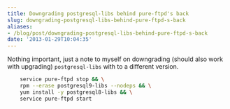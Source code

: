 ```yaml
---
title: Downgrading postgresql-libs behind pure-ftpd's back
slug: downgrading-postgresql-libs-behind-pure-ftpd-s-back
aliases:
- /blog/post/downgrading-postgresql-libs-behind-pure-ftpd-s-back
date: '2013-01-29T10:04:35'
---
```


Nothing important, just a note to myself on downgrading (should also work with upgrading) `postgresql-libs` with to a different version.

```bash
    service pure-ftpd stop && \
    rpm --erase postgresql9-libs --nodeps && \
    yum install -y postgresql8-libs && \
    service pure-ftpd start
```

<!--more-->
